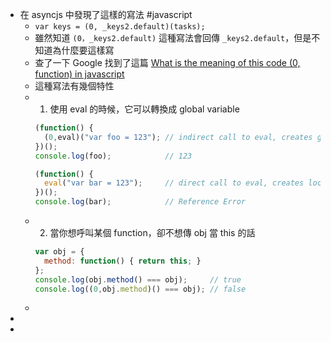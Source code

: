 - 在 asyncjs 中發現了這樣的寫法 #javascript
	- `var keys = (0, _keys2.default)(tasks);`
	- 雖然知道 `(0，_keys2.default)` 這種寫法會回傳 `_keys2.default`，但是不知道為什麼要這樣寫
	- 查了一下 Google 找到了這篇 [What is the meaning of this code (0, function) in javascript](https://stackoverflow.com/questions/40967162/what-is-the-meaning-of-this-code-0-function-in-javascript)
	- 這種寫法有幾個特性
	- 1. 使用 eval 的時候，它可以轉換成 global variable
	  ```javascript
	  (function() {
	    (0,eval)("var foo = 123"); // indirect call to eval, creates global variable
	  })();
	  console.log(foo);            // 123
	  
	  (function() {
	    eval("var bar = 123");     // direct call to eval, creates local variable
	  })();
	  console.log(bar);            // Reference Error
	  ```
	- 2. 當你想呼叫某個 function，卻不想傳 obj 當 this 的話
	  ```javascript
	  var obj = {
	    method: function() { return this; }
	  };
	  console.log(obj.method() === obj);     // true
	  console.log((0,obj.method)() === obj); // false
	  ```
	-
-
-